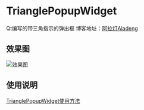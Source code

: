 # TrianglePopupWidget
Qt编写的带三角指示的弹出框
博客地址：[阿拉灯Aladeng](http://www.lgwimonday.cn)

## 效果图
![效果图](http://www.lgwimonday.cn/cosyblog/wordpress/wp-content/uploads/2019/05/TIM截图20190525204116.png)

## 使用说明
[TrianglePopupWidget使用方法](http://www.lgwimonday.cn/archives/1803)


